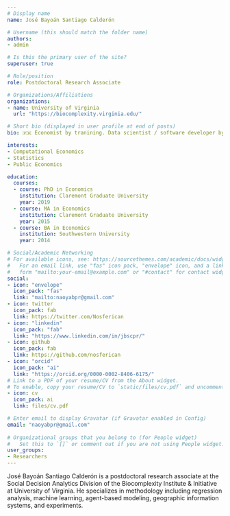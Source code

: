 ```yaml
---
# Display name
name: José Bayoán Santiago Calderón

# Username (this should match the folder name)
authors:
- admin

# Is this the primary user of the site?
superuser: true

# Role/position
role: Postdoctoral Research Associate

# Organizations/Affiliations
organizations:
- name: University of Virginia
  url: "https://biocomplexity.virginia.edu/"

# Short bio (displayed in user profile at end of posts)
bio: 🇵🇷 Economist by tranining. Data scientist / software developer by accident.

interests:
- Computational Economics
- Statistics
- Public Economics

education:
  courses:
  - course: PhD in Economics
    institution: Claremont Graduate University
    year: 2019
  - course: MA in Economics
    institution: Claremont Graduate University
    year: 2015
  - course: BA in Economics
    institution: Southwestern University
    year: 2014

# Social/Academic Networking
# For available icons, see: https://sourcethemes.com/academic/docs/widgets/#icons
#   For an email link, use "fas" icon pack, "envelope" icon, and a link in the
#   form "mailto:your-email@example.com" or "#contact" for contact widget.
social:
- icon: "envelope"
  icon_pack: "fas"
  link: "mailto:naoyabpr@gmail.com"
- icon: twitter
  icon_pack: fab
  link: https://twitter.com/Nosferican
- icon: "linkedin"
  icon_pack: "fab"
  link: "https://www.linkedin.com/in/jbscpr/"
- icon: github
  icon_pack: fab
  link: https://github.com/nosferican
- icon: "orcid"
  icon_pack: "ai"
  link: "https://orcid.org/0000-0002-8406-6175/"
# Link to a PDF of your resume/CV from the About widget.
# To enable, copy your resume/CV to `static/files/cv.pdf` and uncomment the lines below.  
- icon: cv
  icon_pack: ai
  link: files/cv.pdf

# Enter email to display Gravatar (if Gravatar enabled in Config)
email: "naoyabpr@gmail.com"
  
# Organizational groups that you belong to (for People widget)
#   Set this to `[]` or comment out if you are not using People widget.  
user_groups:
- Researchers
---
```


José Bayoán Santiago Calderón is a postdoctoral research associate at the Social Decision Analytics Division of the Biocomplexity Institute & Initiative at University of Virginia. He specializes in methodology including regression analysis, machine learning, agent-based modeling, geographic information systems, and experiments.
